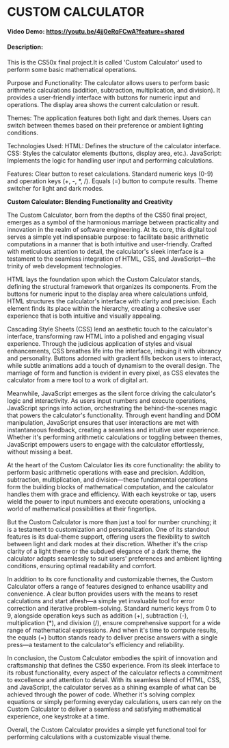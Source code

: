 # CUSTOM CALCULATOR
#### Video Demo:  <https://youtu.be/4jj0eRqFCwA?feature=shared>
#### Description:
This is the CS50x final project.It is called 'Custom Calculator' used to perform some basic mathematical operations.

Purpose and Functionality:
The calculator allows users to perform basic arithmetic calculations (addition, subtraction, multiplication, and division).
It provides a user-friendly interface with buttons for numeric input and operations.
The display area shows the current calculation or result.

Themes:
The application features both light and dark themes.
Users can switch between themes based on their preference or ambient lighting conditions.

Technologies Used:
HTML: Defines the structure of the calculator interface.
CSS: Styles the calculator elements (buttons, display area, etc.).
JavaScript: Implements the logic for handling user input and performing calculations.

Features:
Clear button to reset calculations.
Standard numeric keys (0-9) and operation keys (+, -, *, /).
Equals (=) button to compute results.
Theme switcher for light and dark modes.

**Custom Calculator: Blending Functionality and Creativity**

The Custom Calculator, born from the depths of the CS50 final project, emerges as a symbol of the harmonious marriage between practicality and innovation in the realm of software engineering. At its core, this digital tool serves a simple yet indispensable purpose: to facilitate basic arithmetic computations in a manner that is both intuitive and user-friendly. Crafted with meticulous attention to detail, the calculator's sleek interface is a testament to the seamless integration of HTML, CSS, and JavaScript—the trinity of web development technologies.

HTML lays the foundation upon which the Custom Calculator stands, defining the structural framework that organizes its components. From the buttons for numeric input to the display area where calculations unfold, HTML structures the calculator's interface with clarity and precision. Each element finds its place within the hierarchy, creating a cohesive user experience that is both intuitive and visually appealing.

Cascading Style Sheets (CSS) lend an aesthetic touch to the calculator's interface, transforming raw HTML into a polished and engaging visual experience. Through the judicious application of styles and visual enhancements, CSS breathes life into the interface, imbuing it with vibrancy and personality. Buttons adorned with gradient fills beckon users to interact, while subtle animations add a touch of dynamism to the overall design. The marriage of form and function is evident in every pixel, as CSS elevates the calculator from a mere tool to a work of digital art.

Meanwhile, JavaScript emerges as the silent force driving the calculator's logic and interactivity. As users input numbers and execute operations, JavaScript springs into action, orchestrating the behind-the-scenes magic that powers the calculator's functionality. Through event handling and DOM manipulation, JavaScript ensures that user interactions are met with instantaneous feedback, creating a seamless and intuitive user experience. Whether it's performing arithmetic calculations or toggling between themes, JavaScript empowers users to engage with the calculator effortlessly, without missing a beat.

At the heart of the Custom Calculator lies its core functionality: the ability to perform basic arithmetic operations with ease and precision. Addition, subtraction, multiplication, and division—these fundamental operations form the building blocks of mathematical computation, and the calculator handles them with grace and efficiency. With each keystroke or tap, users wield the power to input numbers and execute operations, unlocking a world of mathematical possibilities at their fingertips.

But the Custom Calculator is more than just a tool for number crunching; it is a testament to customization and personalization. One of its standout features is its dual-theme support, offering users the flexibility to switch between light and dark modes at their discretion. Whether it's the crisp clarity of a light theme or the subdued elegance of a dark theme, the calculator adapts seamlessly to suit users' preferences and ambient lighting conditions, ensuring optimal readability and comfort.

In addition to its core functionality and customizable themes, the Custom Calculator offers a range of features designed to enhance usability and convenience. A clear button provides users with the means to reset calculations and start afresh—a simple yet invaluable tool for error correction and iterative problem-solving. Standard numeric keys from 0 to 9, alongside operation keys such as addition (+), subtraction (-), multiplication (*), and division (/), ensure comprehensive support for a wide range of mathematical expressions. And when it's time to compute results, the equals (=) button stands ready to deliver precise answers with a single press—a testament to the calculator's efficiency and reliability.

In conclusion, the Custom Calculator embodies the spirit of innovation and craftsmanship that defines the CS50 experience. From its sleek interface to its robust functionality, every aspect of the calculator reflects a commitment to excellence and attention to detail. With its seamless blend of HTML, CSS, and JavaScript, the calculator serves as a shining example of what can be achieved through the power of code. Whether it's solving complex equations or simply performing everyday calculations, users can rely on the Custom Calculator to deliver a seamless and satisfying mathematical experience, one keystroke at a time.

Overall, the Custom Calculator provides a simple yet functional tool for performing calculations with a customizable visual theme.
